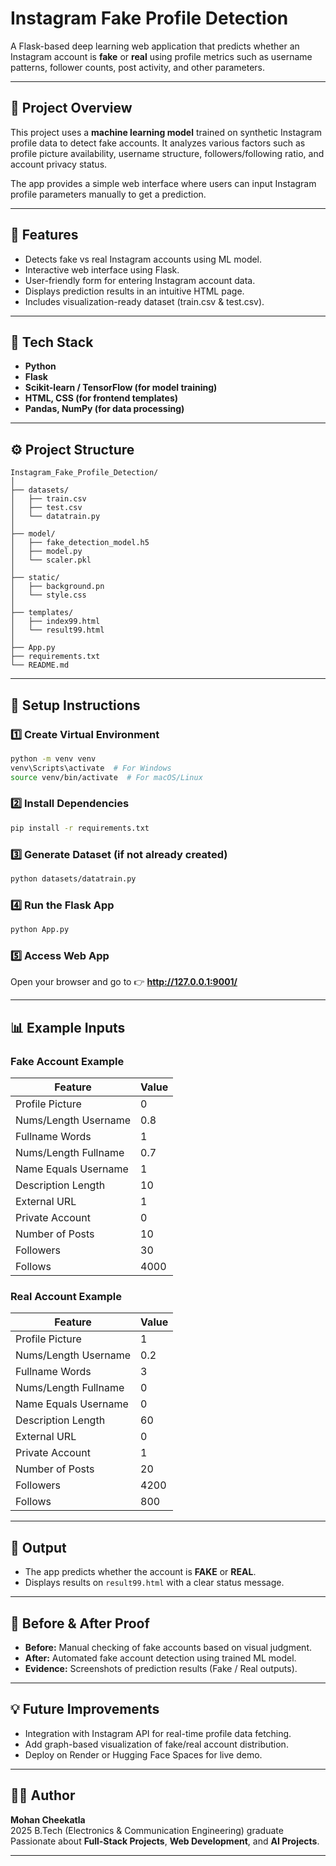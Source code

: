 # Instagram Fake Profile Detection

A Flask-based deep learning web application that predicts whether an Instagram account is **fake** or **real** using profile metrics such as username patterns, follower counts, post activity, and other parameters.

---

## 🚀 Project Overview

This project uses a **machine learning model** trained on synthetic Instagram profile data to detect fake accounts. It analyzes various factors such as profile picture availability, username structure, followers/following ratio, and account privacy status.

The app provides a simple web interface where users can input Instagram profile parameters manually to get a prediction.

---

## 🧠 Features

- Detects fake vs real Instagram accounts using ML model.
- Interactive web interface using Flask.
- User-friendly form for entering Instagram account data.
- Displays prediction results in an intuitive HTML page.
- Includes visualization-ready dataset (train.csv & test.csv).

---

## 🧩 Tech Stack

- **Python**
- **Flask**
- **Scikit-learn / TensorFlow (for model training)**
- **HTML, CSS (for frontend templates)**
- **Pandas, NumPy (for data processing)**

---

## ⚙️ Project Structure

```
Instagram_Fake_Profile_Detection/
│
├── datasets/
│   ├── train.csv
│   ├── test.csv
│   └── datatrain.py
│
├── model/
│   ├── fake_detection_model.h5
│   ├── model.py
│   └── scaler.pkl
│
├── static/
│   ├── background.pn
│   └── style.css
│
├── templates/
│   ├── index99.html
│   └── result99.html
│
├── App.py
├── requirements.txt
└── README.md
```

---

## 🧪 Setup Instructions

### 1️⃣ Create Virtual Environment
```bash
python -m venv venv
venv\Scripts\activate  # For Windows
source venv/bin/activate  # For macOS/Linux
```

### 2️⃣ Install Dependencies
```bash
pip install -r requirements.txt
```

### 3️⃣ Generate Dataset (if not already created)
```bash
python datasets/datatrain.py
```

### 4️⃣ Run the Flask App
```bash
python App.py
```

### 5️⃣ Access Web App
Open your browser and go to 👉 **http://127.0.0.1:9001/**

---

## 📊 Example Inputs

### Fake Account Example
| Feature | Value |
|----------|--------|
| Profile Picture | 0 |
| Nums/Length Username | 0.8 |
| Fullname Words | 1 |
| Nums/Length Fullname | 0.7 |
| Name Equals Username | 1 |
| Description Length | 10 |
| External URL | 1 |
| Private Account | 0 |
| Number of Posts | 10 |
| Followers | 30 |
| Follows | 4000 |

### Real Account Example
| Feature | Value |
|----------|--------|
| Profile Picture | 1 |
| Nums/Length Username | 0.2 |
| Fullname Words | 3 |
| Nums/Length Fullname | 0 |
| Name Equals Username | 0 |
| Description Length | 60 |
| External URL | 0 |
| Private Account | 1 |
| Number of Posts | 20 |
| Followers | 4200 |
| Follows | 800 |

---

## 🎯 Output

- The app predicts whether the account is **FAKE** or **REAL**.
- Displays results on `result99.html` with a clear status message.

---

## 📁 Before & After Proof

- **Before:** Manual checking of fake accounts based on visual judgment.
- **After:** Automated fake account detection using trained ML model.
- **Evidence:** Screenshots of prediction results (Fake / Real outputs).

---

## 💡 Future Improvements

- Integration with Instagram API for real-time profile data fetching.
- Add graph-based visualization of fake/real account distribution.
- Deploy on Render or Hugging Face Spaces for live demo.

---

## 👨‍💻 Author

**Mohan Cheekatla**  
2025 B.Tech (Electronics & Communication Engineering) graduate
Passionate about **Full-Stack Projects**, **Web Development**, and **AI Projects**.

---
